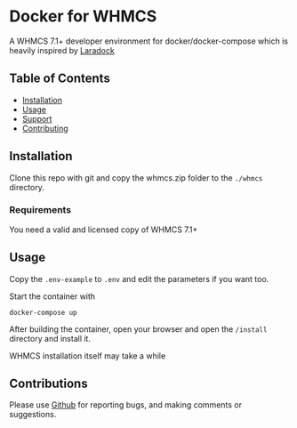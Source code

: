 Docker for WHMCS
===

A WHMCS 7.1+ developer environment for docker/docker-compose which is heavily inspired by [Laradock](https://github.com/laradock/laradock/)

## Table of Contents

- [Installation](#installation)
- [Usage](#usage)
- [Support](#support)
- [Contributing](#contributing)

## Installation

Clone this repo with git and copy the whmcs.zip folder to the `./whmcs` directory.

### Requirements

You need a valid and licensed copy of WHMCS 7.1+

## Usage

Copy the `.env-example` to `.env` and edit the parameters if you want too.


Start the container with

```
docker-compose up
```

After building the container, open your browser and open the `/install` directory and install it.

WHMCS installation itself may take a while

## Contributions

Please use [Github](https://github.com/darthsoup/dockerwhmcs) for reporting bugs, and making comments or suggestions.
